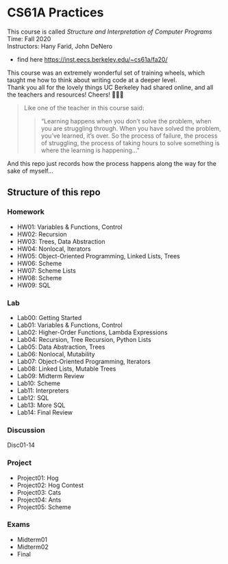 # CS61A Practices

This course is called _Structure and Interpretation of Computer Programs_\
Time: Fall 2020\
Instructors: Hany Farid, John DeNero
- find here https://inst.eecs.berkeley.edu/~cs61a/fa20/

This course was an extremely wonderful set of training wheels, which taught me how to think about writing code at a deeper level.\
Thank you all for the lovely things UC Berkeley had shared online, and all the teachers and resources! Cheers! 🧡💛💙

> Like one of the teacher in this course said: 
>> “Learning happens when you don’t solve the problem, when you are struggling through. When you have solved the problem, you’ve learned, it’s over. 
So the process of failure, the process of struggling, the process of taking hours to solve something is where the learning is happening…"

And this repo just records how the process happens along the way for the sake of myself...

## Structure of this repo
### Homework
* HW01: Variables & Functions, Control
* HW02: Recursion
* HW03: Trees, Data Abstraction 
* HW04: Nonlocal, Iterators
* HW05: Object-Oriented Programming, Linked Lists, Trees
* HW06: Scheme
* HW07: Scheme Lists
* HW08: Scheme
* HW09: SQL

### Lab

* Lab00: Getting Started
* Lab01: Variables & Functions, Control
* Lab02: Higher-Order Functions, Lambda Expressions
* Lab04: Recursion, Tree Recursion, Python Lists
* Lab05: Data Abstraction, Trees
* Lab06: Nonlocal, Mutability
* Lab07: Object-Oriented Programming, Iterators
* Lab08: Linked Lists, Mutable Trees
* Lab09: Midterm Review
* Lab10: Scheme
* Lab11: Interpreters
* Lab12: SQL
* Lab13: More SQL
* Lab14: Final Review

### Discussion

Disc01-14

### Project
* Project01: Hog
* Project02: Hog Contest
* Project03: Cats
* Project04: Ants
* Project05: Scheme

### Exams
* Midterm01
* Midterm02
* Final

